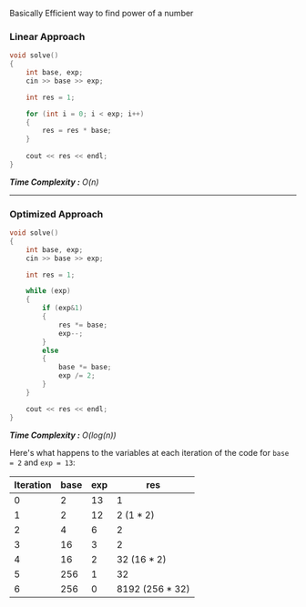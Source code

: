 Basically Efficient way to find power of a number

### Linear Approach
```cpp
void solve()
{
	int base, exp;
	cin >> base >> exp;

	int res = 1;

	for (int i = 0; i < exp; i++)
	{
		res = res * base;
	}
	
	cout << res << endl;
}
```
***Time Complexity :** $O(n)$*

<hr>

### Optimized Approach
```cpp
void solve()
{
	int base, exp;
	cin >> base >> exp;

	int res = 1;

	while (exp)
	{
		if (exp&1)
		{
			res *= base;
			exp--;
		}
		else
		{
			base *= base;
			exp /= 2;
		}
	}

	cout << res << endl;
}
```
***Time Complexity :** $O(log(n))$*

Here's what happens to the variables at each iteration of the code for `base = 2` and `exp = 13`:

| Iteration | base | exp  | res  |
|-----------|------|------|------|
| 0         | 2    | 13   | 1    |
| 1         | 2    | 12    | 2  ($1 * 2$)  |
| 2         | 4   | 6    | 2    |
| 3         | 16  | 3    | 2    |
| 4         | 16| 2    | 32 ($16 * 2$) |
| 5         | 256| 1    | 32 |
| 6         | 256| 0    | 8192 ($256 * 32$)|
